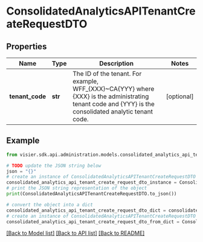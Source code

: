 # ConsolidatedAnalyticsAPITenantCreateRequestDTO


## Properties

Name | Type | Description | Notes
------------ | ------------- | ------------- | -------------
**tenant_code** | **str** | The ID of the tenant. For example, WFF_{XXX}~CA{YYY} where {XXX} is the administrating tenant code and {YYY}  is the consolidated analytic tenant code. | [optional] 

## Example

```python
from visier.sdk.api.administration.models.consolidated_analytics_api_tenant_create_request_dto import ConsolidatedAnalyticsAPITenantCreateRequestDTO

# TODO update the JSON string below
json = "{}"
# create an instance of ConsolidatedAnalyticsAPITenantCreateRequestDTO from a JSON string
consolidated_analytics_api_tenant_create_request_dto_instance = ConsolidatedAnalyticsAPITenantCreateRequestDTO.from_json(json)
# print the JSON string representation of the object
print(ConsolidatedAnalyticsAPITenantCreateRequestDTO.to_json())

# convert the object into a dict
consolidated_analytics_api_tenant_create_request_dto_dict = consolidated_analytics_api_tenant_create_request_dto_instance.to_dict()
# create an instance of ConsolidatedAnalyticsAPITenantCreateRequestDTO from a dict
consolidated_analytics_api_tenant_create_request_dto_from_dict = ConsolidatedAnalyticsAPITenantCreateRequestDTO.from_dict(consolidated_analytics_api_tenant_create_request_dto_dict)
```
[[Back to Model list]](../README.md#documentation-for-models) [[Back to API list]](../README.md#documentation-for-api-endpoints) [[Back to README]](../README.md)


